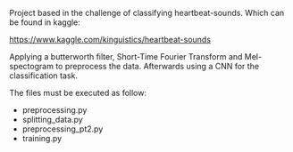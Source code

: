 Project based in the challenge of classifying heartbeat-sounds. Which can be found in kaggle:

https://www.kaggle.com/kinguistics/heartbeat-sounds

Applying a butterworth filter, Short-Time Fourier Transform and Mel-spectogram to preprocess the data.
Afterwards using a CNN for the classification task.

The files must be executed as follow:
- preprocessing.py
- splitting_data.py
- preprocessing_pt2.py
- training.py

